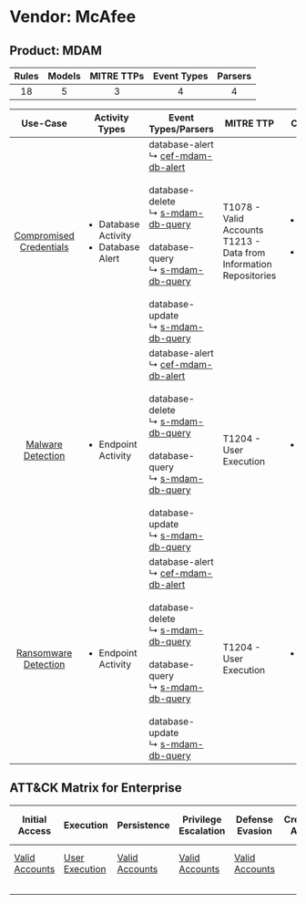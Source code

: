 Vendor: McAfee
==============
Product: MDAM
-------------
| Rules | Models | MITRE TTPs | Event Types | Parsers |
|:-----:|:------:|:----------:|:-----------:|:-------:|
|  18   |   5    |     3      |      4      |    4    |

|                                 Use-Case                                  | Activity Types                                             | Event Types/Parsers                                                                                                                                                                                                                                                                                                                                                                | MITRE TTP                                                                | Content                                              |
|:-------------------------------------------------------------------------:| ---------------------------------------------------------- | ---------------------------------------------------------------------------------------------------------------------------------------------------------------------------------------------------------------------------------------------------------------------------------------------------------------------------------------------------------------------------------- | ------------------------------------------------------------------------ | ---------------------------------------------------- |
| [Compromised Credentials](../UseCases/usecase_compromised_credentials.md) | <ul><li>Database Activity</li><li>Database Alert</li></ul> |  database-alert<br> ↳ [cef-mdam-db-alert](../Parsers/parserContent_cef-mdam-db-alert.md)<br><br> database-delete<br> ↳ [s-mdam-db-query](../Parsers/parserContent_s-mdam-db-query.md)<br><br> database-query<br> ↳ [s-mdam-db-query](../Parsers/parserContent_s-mdam-db-query.md)<br><br> database-update<br> ↳ [s-mdam-db-query](../Parsers/parserContent_s-mdam-db-query.md)<br> | T1078 - Valid Accounts<br>T1213 - Data from Information Repositories<br> | <ul><li>16 Rules</li></ul><ul><li>5 Models</li></ul> |
|       [Malware Detection](../UseCases/usecase_malware_detection.md)       | <ul><li>Endpoint Activity</li></ul>                        |  database-alert<br> ↳ [cef-mdam-db-alert](../Parsers/parserContent_cef-mdam-db-alert.md)<br><br> database-delete<br> ↳ [s-mdam-db-query](../Parsers/parserContent_s-mdam-db-query.md)<br><br> database-query<br> ↳ [s-mdam-db-query](../Parsers/parserContent_s-mdam-db-query.md)<br><br> database-update<br> ↳ [s-mdam-db-query](../Parsers/parserContent_s-mdam-db-query.md)<br> | T1204 - User Execution<br>                                               | <ul><li>2 Rules</li></ul>                            |
|    [Ransomware Detection](../UseCases/usecase_ransomware_detection.md)    | <ul><li>Endpoint Activity</li></ul>                        |  database-alert<br> ↳ [cef-mdam-db-alert](../Parsers/parserContent_cef-mdam-db-alert.md)<br><br> database-delete<br> ↳ [s-mdam-db-query](../Parsers/parserContent_s-mdam-db-query.md)<br><br> database-query<br> ↳ [s-mdam-db-query](../Parsers/parserContent_s-mdam-db-query.md)<br><br> database-update<br> ↳ [s-mdam-db-query](../Parsers/parserContent_s-mdam-db-query.md)<br> | T1204 - User Execution<br>                                               | <ul><li>2 Rules</li></ul>                            |

ATT&CK Matrix for Enterprise
----------------------------
| Initial Access                                                      | Execution                                                           | Persistence                                                         | Privilege Escalation                                                | Defense Evasion                                                     | Credential Access | Discovery | Lateral Movement | Collection                                                                              | Command and Control | Exfiltration | Impact |
| ------------------------------------------------------------------- | ------------------------------------------------------------------- | ------------------------------------------------------------------- | ------------------------------------------------------------------- | ------------------------------------------------------------------- | ----------------- | --------- | ---------------- | --------------------------------------------------------------------------------------- | ------------------- | ------------ | ------ |
| [Valid Accounts](https://attack.mitre.org/techniques/T1078)<br><br> | [User Execution](https://attack.mitre.org/techniques/T1204)<br><br> | [Valid Accounts](https://attack.mitre.org/techniques/T1078)<br><br> | [Valid Accounts](https://attack.mitre.org/techniques/T1078)<br><br> | [Valid Accounts](https://attack.mitre.org/techniques/T1078)<br><br> |                   |           |                  | [Data from Information Repositories](https://attack.mitre.org/techniques/T1213)<br><br> |                     |              |        |